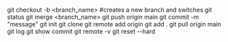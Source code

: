 git checkout -b <branch_name> #creates a new branch and switches
git status
git merge <branch_name>
git push origin main
git commit -m "message"
git init
git clone <repository name>
git remote add origin <url>
git add .
git pull origin main
git log
git show commit
git remote -v
git reset --hard <commit>
